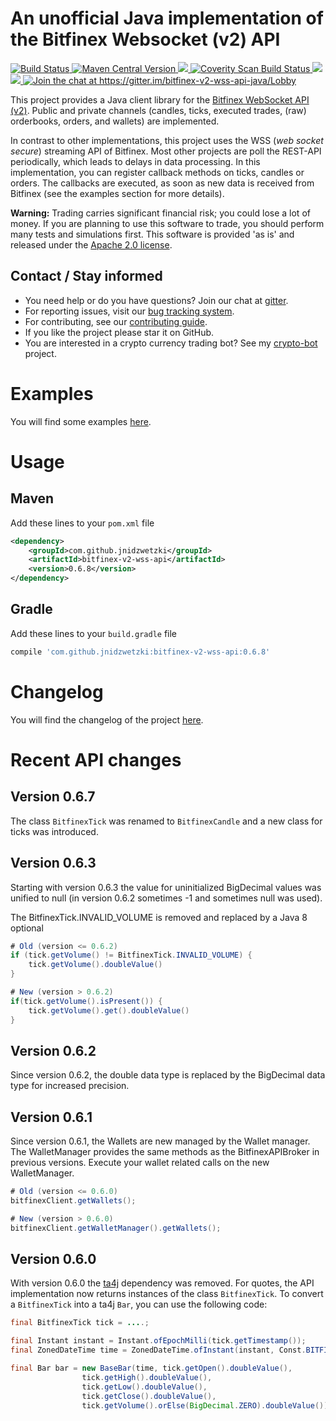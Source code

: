 # An unofficial Java implementation of the Bitfinex Websocket (v2) API

<a href="https://travis-ci.org/jnidzwetzki/bitfinex-v2-wss-api-java">
  <img alt="Build Status" src="https://travis-ci.org/jnidzwetzki/bitfinex-v2-wss-api-java.svg?branch=master">
</a><a href="https://repo1.maven.org/maven2/com/github/jnidzwetzki/bitfinex-v2-wss-api/"><img alt="Maven Central Version" src="https://maven-badges.herokuapp.com/maven-central/com.github.jnidzwetzki/bitfinex-v2-wss-api/badge.svg" />
  </a><a href="https://codecov.io/gh/jnidzwetzki/bitfinex-v2-wss-api-java">
  <img src="https://codecov.io/gh/jnidzwetzki/bitfinex-v2-wss-api-java/branch/master/graph/badge.svg" />
</a><a href="https://scan.coverity.com/projects/jnidzwetzki-bitfinex-v2-wss-api-java">
  <img alt="Coverity Scan Build Status"
       src="https://scan.coverity.com/projects/14740/badge.svg"/>
</a><a href="http://makeapullrequest.com">
 <img src="https://img.shields.io/badge/PRs-welcome-brightgreen.svg" />
</a><a href="https://codeclimate.com/github/jnidzwetzki/bitfinex-v2-wss-api-java/maintainability">
 <img src="https://api.codeclimate.com/v1/badges/9bb1a95de6767a8c6820/maintainability" />
</a><a href="https://gitter.im/bitfinex-v2-wss-api-java/Lobby?utm_source=badge&utm_medium=badge&utm_campaign=pr-badge&utm_content=badge">
  <img alt="Join the chat at https://gitter.im/bitfinex-v2-wss-api-java/Lobby" src="https://badges.gitter.im/Join%20Chat.svg">
  </a>

This project provides a Java client library for the [Bitfinex WebSocket API (v2)](https://docs.bitfinex.com/v2/reference). Public and private channels (candles, ticks, executed trades, (raw) orderbooks, orders, and wallets) are implemented.

In contrast to other implementations, this project uses the WSS (_web socket secure_) streaming API of Bitfinex. Most other projects are poll the REST-API periodically, which leads to delays in data processing. In this implementation, you can register callback methods on ticks, candles or orders. The callbacks are executed, as soon as new data is received from Bitfinex (see the examples section for more details).

**Warning:** Trading carries significant financial risk; you could lose a lot of money. If you are planning to use this software to trade, you should perform many tests and simulations first. This software is provided 'as is' and released under the [Apache 2.0 license](https://www.apache.org/licenses/LICENSE-2.0).


## Contact / Stay informed
* You need help or do you have questions? Join our chat at [gitter](https://gitter.im/bitfinex-v2-wss-api-java/Lobby).
* For reporting issues, visit our [bug tracking system](https://github.com/jnidzwetzki/bitfinex-v2-wss-api-java/issues).
* For contributing, see our [contributing guide](https://github.com/jnidzwetzki/bitfinex-v2-wss-api-java/blob/master/CONTRIBUTING.md).
* If you like the project please star it on GitHub.
* You are interested in a crypto currency trading bot? See my [crypto-bot](https://github.com/jnidzwetzki/crypto-bot) project.

# Examples
You will find some examples [here](https://github.com/jnidzwetzki/bitfinex-v2-wss-api-java/blob/master/EXAMPLES.md).

# Usage

## Maven
Add these lines to your ``pom.xml`` file

```xml
<dependency>
	<groupId>com.github.jnidzwetzki</groupId>
	<artifactId>bitfinex-v2-wss-api</artifactId>
	<version>0.6.8</version>
</dependency>
```

## Gradle
Add these lines to your ``build.gradle`` file

```groovy
compile 'com.github.jnidzwetzki:bitfinex-v2-wss-api:0.6.8'
```

# Changelog
You will find the changelog of the project [here](https://github.com/jnidzwetzki/bitfinex-v2-wss-api-java/blob/master/CHANGELOG.md).

# Recent API changes

## Version 0.6.7
The class ``BitfinexTick`` was renamed to ``BitfinexCandle`` and a new class for ticks was introduced.

## Version 0.6.3
Starting with version 0.6.3 the value for uninitialized BigDecimal values was unified to null (in version 0.6.2 sometimes -1 and sometimes null was used).

The BitfinexTick.INVALID_VOLUME is removed and replaced by a Java 8 optional

```java
# Old (version <= 0.6.2)
if (tick.getVolume() != BitfinexTick.INVALID_VOLUME) {
	tick.getVolume().doubleValue()
}

# New (version > 0.6.2)
if(tick.getVolume().isPresent()) {
	tick.getVolume().get().doubleValue()
}
```

## Version 0.6.2
Since version 0.6.2, the double data type is replaced by the BigDecimal data type for increased precision.

## Version 0.6.1
Since version 0.6.1, the Wallets are new managed by the Wallet manager. The WalletManager provides the same methods as the BitfinexAPIBroker in previous versions. Execute your wallet related calls on the new WalletManager.

```java
# Old (version <= 0.6.0)
bitfinexClient.getWallets();

# New (version > 0.6.0)
bitfinexClient.getWalletManager().getWallets();
```

## Version 0.6.0

With version 0.6.0 the [ta4j](https://github.com/ta4j/ta4j) dependency was removed. For quotes, the API implementation now returns instances of the class `BitfinexTick`. To convert a `BitfinexTick` into a ta4j `Bar`, you can use the following code:

```java
final BitfinexTick tick = ....;

final Instant instant = Instant.ofEpochMilli(tick.getTimestamp());
final ZonedDateTime time = ZonedDateTime.ofInstant(instant, Const.BITFINEX_TIMEZONE);

final Bar bar = new BaseBar(time, tick.getOpen().doubleValue(),
				tick.getHigh().doubleValue(),
				tick.getLow().doubleValue(),
				tick.getClose().doubleValue(),
				tick.getVolume().orElse(BigDecimal.ZERO).doubleValue());
```


